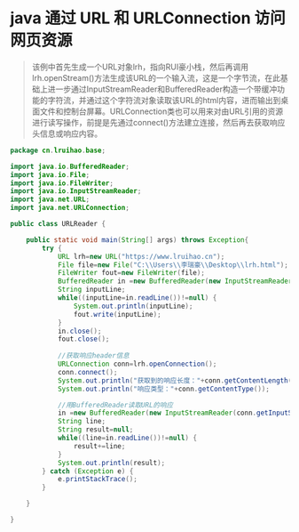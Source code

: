 # java 通过 URL 和 URLConnection 访问网页资源



> 该例中首先生成一个URL对象lrh，指向RUI豪小栈，然后再调用lrh.openStream()方法生成该URL的一个输入流，这是一个字节流，在此基础上进一步通过InputStreamReader和BufferedReader构造一个带缓冲功能的字符流，并通过这个字符流对象读取该URL的html内容，进而输出到桌面文件和控制台屏幕。URLConnection类也可以用来对由URL引用的资源进行读写操作，前提是先通过connect()方法建立连接，然后再去获取响应头信息或响应内容。


<!--more-->

```java
package cn.lruihao.base;

import java.io.BufferedReader;
import java.io.File;
import java.io.FileWriter;
import java.io.InputStreamReader;
import java.net.URL;
import java.net.URLConnection;

public class URLReader {

	public static void main(String[] args) throws Exception{
		try {
			URL lrh=new URL("https://www.lruihao.cn");
			File file=new File("C:\\Users\\李瑞豪\\Desktop\\lrh.html");
			FileWriter fout=new FileWriter(file);
			BufferedReader in =new BufferedReader(new InputStreamReader(lrh.openStream()));//字节流转化成字符流，再构建缓冲字符流
			String inputLine;
			while((inputLine=in.readLine())!=null) {
				System.out.println(inputLine);
				fout.write(inputLine);
			}
			in.close();
			fout.close();
			
			//获取响应header信息
			URLConnection conn=lrh.openConnection();
			conn.connect();
			System.out.println("获取到的响应长度："+conn.getContentLength());
			System.out.println("响应类型："+conn.getContentType());

			//用BufferedReader读取URL的响应
			in =new BufferedReader(new InputStreamReader(conn.getInputStream()));
			String line;
			String result=null;
			while((line=in.readLine())!=null) {
				result+=line;
			}
			System.out.println(result);
		} catch (Exception e) {
			e.printStackTrace();
		}

	}

}
```
